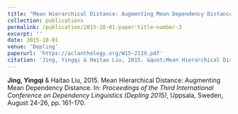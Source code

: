 ```yaml
---
title: "Mean Hierarchical Distance: Augmenting Mean Dependency Distance"
collection: publications
permalink: /publication/2015-10-01-paper-title-number-3
excerpt: ''
date: 2015-10-01
venue: 'Depling'
paperurl: 'https://aclanthology.org/W15-2119.pdf'
citation: 'Jing, Yingqi & Haitao Liu, 2015. &quot;Mean Hierarchical Distance: Augmenting Mean Dependency Distance.&quot; In: <i>Proceedings of the Third International Conference on Dependency Linguistics</i>. Uppsala, Sweden, August 24-26, pp. 161-170.'
---
```


**Jing, Yingqi** & Haitao Liu, 2015. Mean Hierarchical Distance: Augmenting Mean Dependency Distance. In: *Proceedings of the Third International Conference on Dependency Linguistics (Depling 2015)*, Uppsala, Sweden, August 24-26, pp. 161-170.

